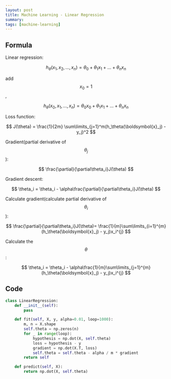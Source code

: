 ```yaml
---
layout: post
title: Machine Learning - Linear Regression
summary:
tags: [machine-learning]
---
```


## Formula

Linear regression:

$$ h_\theta(x_1, x_2, \ldots, x_n) = \theta_0 + \theta_1 x_1 + \ldots + \theta_n x_n $$

add $$ x_0 = 1 $$,

$$ h_\theta(x_0, x_1, \ldots, x_n) = \theta_0 x_0 + \theta_1 x_1 + \ldots + \theta_n x_n $$

Loss function:

$$ J(\theta) = \frac{1}{2m} \sum\limits_{j=1}^m(h_\theta(\boldsymbol{x}_j) - y_j)^2 $$

Gradient(partial derivative of $$ \theta_j $$):

$$ \frac{\partial}{\partial\theta_i}J(\theta) $$

Gradient descent:

$$ \theta_i = \theta_i - \alpha\frac{\partial}{\partial\theta_i}J(\theta) $$

Calculate gradient(calculate partial derivative of $$ \theta_i $$):

$$ \frac{\partial}{\partial\theta_i}J(\theta)= \frac{1}{m}\sum\limits_{i=1}^{m}(h_\theta(\boldsymbol{x}_j) - y_j)x_i^{j} $$

Calculate the $$ \theta $$:

$$ \theta_i = \theta_i - \alpha\frac{1}{m}\sum\limits_{j=1}^{m}(h_\theta(\boldsymbol{x}_j) - y_j)x_i^{j} $$

## Code

``` python
class LinearRegression:
    def __init__(self):
        pass

    def fit(self, X, y, alpha=0.01, loop=1000):
        m, n = X.shape
        self.theta = np.zeros(n)
        for _ in range(loop):
            hypothesis = np.dot(X, self.theta)
            loss = hypothesis - y
            gradient = np.dot(X.T, loss)
            self.theta = self.theta - alpha / m * gradient
        return self

    def predict(self, X):
        return np.dot(X, self.theta)
```

